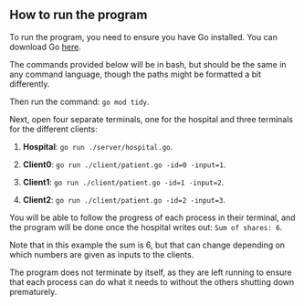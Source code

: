 ## How to run the program

To run the program, you need to ensure you have Go installed. You can download Go [here](https://golang.org/dl/).

The commands provided below will be in bash, but should be the same in any command language, though the paths might be formatted a bit differently.

Then run the command: `go mod tidy`.

Next, open four separate terminals, one for the hospital and three terminals for the different clients:

1. **Hospital**: `go run ./server/hospital.go`.

2. **Client0**: `go run ./client/patient.go -id=0 -input=1`.

3. **Client1**: `go run ./client/patient.go -id=1 -input=2`.

4. **Client2**: `go run ./client/patient.go -id=2 -input=3`.

You will be able to follow the progress of each process in their terminal, and the program will be done once the hospital writes out: `Sum of shares: 6`.

Note that in this example the sum is 6, but that can change depending on which numbers are given as inputs to the clients.

The program does not terminate by itself, as they are left running to ensure that each process can do what it needs to without the others shutting down prematurely.